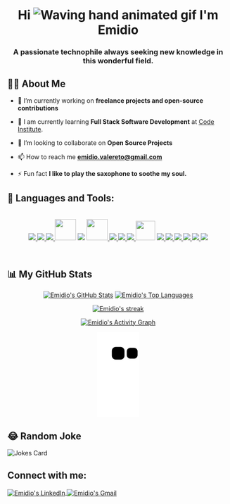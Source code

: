 <h1 align="center">Hi <img src="https://raw.githubusercontent.com/nixin72/nixin72/master/wave.gif" 
                           alt="Waving hand animated gif" 
                           height="45" 
                           width="45" /> I'm Emidio</h1>
<h3 align="center">A passionate technophile always seeking new knowledge in this wonderful field.</h3>

## 🙋‍♂️ About Me

- 🔭 I’m currently working on **freelance projects and open-source contributions**
  
- 🌱 I am currently learning **Full Stack Software Development** at [Code Institute](https://codeinstitute.net/).

- 👯 I’m looking to collaborate on **Open Source Projects**

<!-- - 👨‍💻 All of my projects are available at **[My Portfolio(under development)]**  -->

- 📫 How to reach me **emidio.valereto@gmail.com**

- ⚡ Fun fact **I like to play the saxophone to soothe my soul.**

## 🚀 Languages and Tools:

<p align="center">
  <br>
    <a target="_blank" href="https://www.python.org/" > <img src="https://img.icons8.com/fluency/48/000000/python.png"/> </a>
    <a target="_blank" href="https://www.djangoproject.com/" > <img src="https://img.icons8.com/color/48/000000/django.png"/> </a>
    <a target="_blank" href="https://flask.palletsprojects.com/en/2.0.x/" > <img src="https://img.icons8.com/nolan/50/flask.png"/> </a>
    <a href="http://linguagemc.com.br/" target="_blank"> <img src="https://img.icons8.com/color/48/000000/c-programming.png"  width="48" height="48"/></a> 
    <a href="https://docs.microsoft.com/pt-br/cpp/cpp/?view=msvc-160" target="_blank"> <img src="https://img.icons8.com/color/48/000000/c-plus-plus-logo.png"/></a> 
    <a href="https://developer.mozilla.org/en-US/docs/Web/JavaScript" target="_blank"> <img src="https://img.icons8.com/color/48/000000/javascript.png"  width="48" height="48"/> </a> 
    <a href="https://www.w3.org/html/" target="_blank"> <img src="https://img.icons8.com/color/48/000000/html-5.png"/> </a> 
    <a href="https://www.w3schools.com/css/" target="_blank"> <img src="https://img.icons8.com/color/48/000000/css3.png"/> </a>
    <a href="https://sass-lang.com/" target="_blank"> <img src="https://img.icons8.com/color/48/000000/sass.png"/> </a>
    <a href="https://code.visualstudio.com/docs" target="_blank"> <img src="https://upload.wikimedia.org/wikipedia/commons/thumb/9/9a/Visual_Studio_Code_1.35_icon.svg/1024px-Visual_Studio_Code_1.35_icon.svg.png"  width="44" height="44"/></a> 
    <a href="https://dev.mysql.com/" target="_blank"> <img src="https://img.icons8.com/color/48/000000/mysql-logo.png"/> </a>
    <a href="https://www.postgresql.org/" target="_blank"> <img src="https://img.icons8.com/color/48/000000/postgreesql.png"/> </a>
    <a href="https://git-scm.com/" target="_blank"> <img src="https://img.icons8.com/color/48/000000/git.png"/> </a>
    <a align="center"href="https://www.docker.com/" target="_blank" > <img src="https://img.icons8.com/color/48/000000/docker.png"/> </a>
    <a href="https://www.heroku.com/" target="_blank" > <img src="https://img.icons8.com/color/48/000000/heroku.png"/> </a> 
    <a href="https://www.figma.com" target="_blank" > <img src="https://img.icons8.com/color/48/000000/figma--v1.png"/> </a>   
</p>

<br/>

## 📊 My GitHub Stats

<p align="center">
  <a href="https://github.com/emidiovaleretto/emidiovaleretto.git"><img alt="Emidio's GitHub Stats" height="180em" src="https://github-readme-stats.vercel.app/api?username=emidiovaleretto&show_icons=true&count_private=true&theme=react&hide_border=true&bg_color=0D1117" /></a>
  <a href="https://github.com/emidiovaleretto/emidiovaleretto.git"><img alt="Emidio's Top Languages" height="180em" src="https://github-readme-stats.vercel.app/api/top-langs/?username=emidiovaleretto&langs_count=8&count_private=true&layout=compact&theme=react&hide_border=true&bg_color=0D1117" /></a>
</p>

<p align="center">
<a href="https://github.com/emidiovaleretto/emidiovaleretto.git">
    <img title="🔥 Get streak stats for your profile at git.io/streak-stats" alt="Emidio's streak" src="https://github-readme-streak-stats.herokuapp.com/?user=emidiovaleretto&theme=black-ice&hide_border=true&stroke=0000&background=060A0CD0"/>
</a>
</p>

<p align="center">
<a href="https://github.com/emidiovaleretto/emidiovaleretto.git"><img alt="Emidio's Activity Graph" src="https://activity-graph.herokuapp.com/graph?username=emidiovaleretto&bg_color=0D1117&color=5BCDEC&line=5BCDEC&point=FFFFFF&hide_border=true" /></a>
</p>

<p align="center">
 <img alt="Snake animation" src="https://github.com/rafaballerini/rafaballerini/blob/output/github-contribution-grid-snake.svg"/>
</p>

## 😂 Random Joke
![Jokes Card](https://readme-jokes.vercel.app/api)

## Connect with me:
<p align="left">
  <a href="https://www.linkedin.com/in/emidiovalereto/" target="blank">
    <img align="center" src="https://img.shields.io/badge/-Emidio-blue?style=for-the-badge&logo=Linkedin&logoColor=white" alt="Emidio's LinkedIn"/>
  </a>
  <a href="mailto:emidio.valereto@gmail.com" target="blank">
    <img align="center" src="https://img.shields.io/badge/-emidio.valereto@gmail.com-c14438?style=for-the-badge&logo=Gmail&logoColor=white" alt="Emidio's Gmail"/>
  </a>
</p>